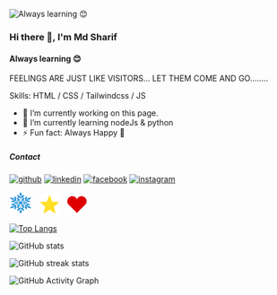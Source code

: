 ![Always learning 😊](https://media.licdn.com/dms/image/D5616AQE1jsr-1SbMKQ/profile-displaybackgroundimage-shrink_350_1400/0/1691147294633?e=1696464000&v=beta&t=xBvsfB7-5G16Vg1Jk_z9rL282YU6yQ6ozD0yUU3Dwcc)
### Hi there 👋, I'm Md Sharif
#### Always learning 😊

FEELINGS ARE JUST LIKE VISITORS... LET THEM COME AND GO........

Skills: HTML / CSS / Tailwindcss / JS 

- 🔭 I’m currently working on this page. 
- 🌱 I’m currently learning nodeJs & python 
- ⚡ Fun fact: Always Happy 🤡 


##### Contact

[<img src='https://cdn.jsdelivr.net/npm/simple-icons@3.0.1/icons/github.svg' alt='github' height='40'>](https://github.com/uforco)  [<img src='https://cdn.jsdelivr.net/npm/simple-icons@3.0.1/icons/linkedin.svg' alt='linkedin' height='40'>](https://www.linkedin.com/in/https://www.linkedin.com/in/md-sharif-00286b156//)  [<img src='https://cdn.jsdelivr.net/npm/simple-icons@3.0.1/icons/facebook.svg' alt='facebook' height='40'>](https://www.facebook.com/https://www.facebook.com/srkajoy/)  [<img src='https://cdn.jsdelivr.net/npm/simple-icons@3.0.1/icons/instagram.svg' alt='instagram' height='40'>](https://www.instagram.com/https://www.instagram.com/md.sharif780//)  

<a href='https://archiveprogram.github.com/'><img src='https://raw.githubusercontent.com/acervenky/animated-github-badges/master/assets/acbadge.gif' width='40' height='40'></a> <a href='https://stars.github.com/'><img src='https://raw.githubusercontent.com/acervenky/animated-github-badges/master/assets/starbadge.gif' width='35' height='35'></a> <a href='https://docs.github.com/en/github/supporting-the-open-source-community-with-github-sponsors'><img src='https://raw.githubusercontent.com/acervenky/animated-github-badges/master/assets/sponsorbadge.gif' width='35' height='35'></a> 

[![Top Langs](https://github-readme-stats.vercel.app/api/top-langs/?username=uforco)](https://github.com/anuraghazra/github-readme-stats)

![GitHub stats](https://github-readme-stats.vercel.app/api?username=uforco&show_icons=true)  

![GitHub streak stats](https://streak-stats.demolab.com/?user=uforco)  

![GitHub Activity Graph](https://activity-graph.herokuapp.com/graph?username=uforco)  
